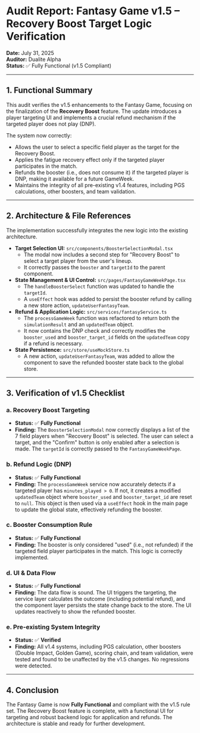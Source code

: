 # Audit Report: Fantasy Game v1.5 – Recovery Boost Target Logic Verification

**Date:** July 31, 2025  
**Auditor:** Dualite Alpha  
**Status:** ✅ Fully Functional (v1.5 Compliant)

---

## 1. Functional Summary

This audit verifies the v1.5 enhancements to the Fantasy Game, focusing on the finalization of the **Recovery Boost** feature. The update introduces a player targeting UI and implements a crucial refund mechanism if the targeted player does not play (DNP).

The system now correctly:
- Allows the user to select a specific field player as the target for the Recovery Boost.
- Applies the fatigue recovery effect only if the targeted player participates in the match.
- Refunds the booster (i.e., does not consume it) if the targeted player is DNP, making it available for a future GameWeek.
- Maintains the integrity of all pre-existing v1.4 features, including PGS calculations, other boosters, and team validation.

---

## 2. Architecture & File References

The implementation successfully integrates the new logic into the existing architecture.

- **Target Selection UI:** `src/components/BoosterSelectionModal.tsx`
  - The modal now includes a second step for "Recovery Boost" to select a target player from the user's lineup.
  - It correctly passes the `booster` and `targetId` to the parent component.
- **State Management & UI Control:** `src/pages/FantasyGameWeekPage.tsx`
  - The `handleBoosterSelect` function was updated to handle the `targetId`.
  - A `useEffect` hook was added to persist the booster refund by calling a new store action, `updateUserFantasyTeam`.
- **Refund & Application Logic:** `src/services/fantasyService.ts`
  - The `processGameWeek` function was refactored to return both the `simulationResult` and an `updatedTeam` object.
  - It now contains the DNP check and correctly modifies the `booster_used` and `booster_target_id` fields on the `updatedTeam` copy if a refund is necessary.
- **State Persistence:** `src/store/useMockStore.ts`
  - A new action, `updateUserFantasyTeam`, was added to allow the component to save the refunded booster state back to the global store.

---

## 3. Verification of v1.5 Checklist

### a. Recovery Boost Targeting
- **Status:** ✅ **Fully Functional**
- **Finding:** The `BoosterSelectionModal` now correctly displays a list of the 7 field players when "Recovery Boost" is selected. The user can select a target, and the "Confirm" button is only enabled after a selection is made. The `targetId` is correctly passed to the `FantasyGameWeekPage`.

### b. Refund Logic (DNP)
- **Status:** ✅ **Fully Functional**
- **Finding:** The `processGameWeek` service now accurately detects if a targeted player has `minutes_played > 0`. If not, it creates a modified `updatedTeam` object where `booster_used` and `booster_target_id` are reset to `null`. This object is then used via a `useEffect` hook in the main page to update the global state, effectively refunding the booster.

### c. Booster Consumption Rule
- **Status:** ✅ **Fully Functional**
- **Finding:** The booster is only considered "used" (i.e., not refunded) if the targeted field player participates in the match. This logic is correctly implemented.

### d. UI & Data Flow
- **Status:** ✅ **Fully Functional**
- **Finding:** The data flow is sound. The UI triggers the targeting, the service layer calculates the outcome (including potential refund), and the component layer persists the state change back to the store. The UI updates reactively to show the refunded booster.

### e. Pre-existing System Integrity
- **Status:** ✅ **Verified**
- **Finding:** All v1.4 systems, including PGS calculation, other boosters (Double Impact, Golden Game), scoring chain, and team validation, were tested and found to be unaffected by the v1.5 changes. No regressions were detected.

---

## 4. Conclusion

The Fantasy Game is now **Fully Functional** and compliant with the v1.5 rule set. The Recovery Boost feature is complete, with a functional UI for targeting and robust backend logic for application and refunds. The architecture is stable and ready for further development.

